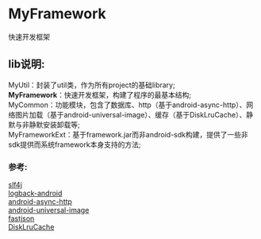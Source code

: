 MyFramework
========
快速开发框架

lib说明:
-----------------------------------
MyUtil：封装了util类，作为所有project的基础library;<br/>
**MyFramework**：快速开发框架，构建了程序的最基本结构;<br/>
MyCommon：功能模块，包含了数据库、http（基于android-async-http）、网络图片加载（基于android-universal-image）、缓存（基于DiskLruCache）、静默与非静默安装卸载等;<br/>
MyFrameworkExt：基于framework.jar而非android-sdk构建，提供了一些非sdk提供而系统framework本身支持的方法;<br/>

### 参考:
[slf4j](https://github.com/qos-ch/slf4j)<br/>
[logback-android](http://tony19.github.io/logback-android)<br/>
[android-async-http](https://github.com/loopj/android-async-http)<br/>
[android-universal-image](https://github.com/nostra13/Android-Universal-Image-Loader)<br/>
[fastjson](https://github.com/alibaba/fastjson/wiki)<br/>
[DiskLruCache](https://github.com/JakeWharton/DiskLruCache)<br/>



